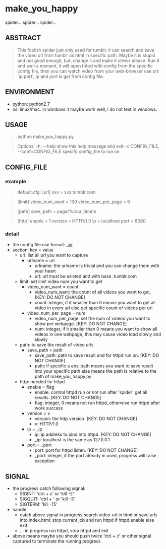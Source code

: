 # make_you_happy
spider... spider... spider...

## ABSTRACT
> This foolish spider just only used for tumblr, it can search and save the video url from tumblr as html in specific path.
> Maybe it is stupid and not good enough, but, change it and make it clever please.
> Run it and wait a moment, it will open httpd with config from the specific config file, then you can watch video from your web-browser use url: 'ip:port', ip and port is got from config file.

## ENVIRONMENT
* python: python2.7
* os: linux/mac. In windows it maybe work well, I do not test in windows.

## USAGE
>  python make_you_happy.py

>  Options:
>    -h, --help            show this help message and exit
>    -c CONFIG_FILE, --conf=CONFIG_FILE
>                          specify config_file to run on

## CONFIG_FILE
### example
> default.cfg:
> [url]
> xxx = xxx.tumblr.com

> [limit]
> video_num_want = 100
> video_num_per_page = 9

> [path]
> save_path = page/%(cur_time)s

> [http]
> enable = 1
> version = HTTP/1.0
> ip = localhost
> port = 8080

### detail
* the config file use format: [.ini](https://en.wikipedia.org/wiki/INI_file)
* section: key = value
  + url: list all url you want to capture
    - urlname = url
      * urlname: the urlname is trivial and you can change them with your heart
      * url: url must be existed and with base .tumblr.com
  + limit: set limit video num you want to get
    - video_num_want = count
      * video_num_want: the count of all videos you want to get. \[KEY: DO NOT CHANGE\]
      * count: integer, if it smaller than 0 means you want to get all video in every url else get specific count of videos per url
    - video_num_per_page = num
      * video_num_per_page: set the num of videos you want to show per webpage. \[KEY: DO NOT CHANGE\]
      * num: integer, if it smaller than 0 means you want to show all videos in one webpage, this may cause video load slowly and slowly
  + path: to save the result of video urls
    - save_path = path
      * save_path: path to save result and for httpd run on. \[KEY: DO NOT CHANGE\]
      * path: if specific a abs-path means you want to save result into your specific path else means the path is relative to the path of make_you_happy.py
  + http: needed for httpd
    - enable = flag
      * enable: control httpd run or not run after 'spider' get all results. \[KEY: DO NOT CHANGE\]
      * flag: integer, 0 means not run httpd, otherwise run httpd after work success
    - version = v
      * versoin: the http version. \[KEY: DO NOT CHANGE\]
      * v: HTTP/1.0
    - ip = _ip
      * ip: ip address to bind into httpd. \[KEY: DO NOT CHANGE\]
      * _ip: localhost is the same as 127.0.0.1
    - port = _port
      * port: port for httpd listen. \[KEY: DO NOT CHANGE\]
      * _port: integer, if the port already in used, progress will raise exception

## SIGNAL
* the progress catch following signal:
  + SIGINT:  'ctrl + c' or 'kill -2'
  + SIGQUIT: 'ctrl + \' or 'kill -3'
  + SIGTERM: 'kill -15'
* handle
  + catch above signal in progress search video-url in html or save urls into index.html: stop current job and run httpd if httpd.enable else exit
  + ... in progress run httpd, stop httpd and exit
* above means maybe you should push twice 'ctrl + c' or other signal captured to terminate the running progress
